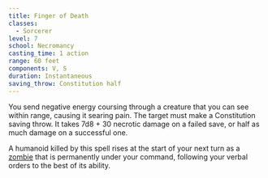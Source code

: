 ```yaml
---
title: Finger of Death
classes:
  - Sorcerer
level: 7
school: Necromancy
casting_time: 1 action
range: 60 feet
components: V, S
duration: Instantaneous
saving_throw: Constitution half
---
```


You send negative energy coursing through a creature that you can see within range, causing it searing pain. The target must make a Constitution saving throw. It takes 7d8 + 30 necrotic damage on a failed save, or half as much damage on a successful one.

A humanoid killed by this spell rises at the start of your next turn as a [zombie](/monsters/zombie-humanoid/) that is permanently under your command, following your verbal orders to the best of its ability.
